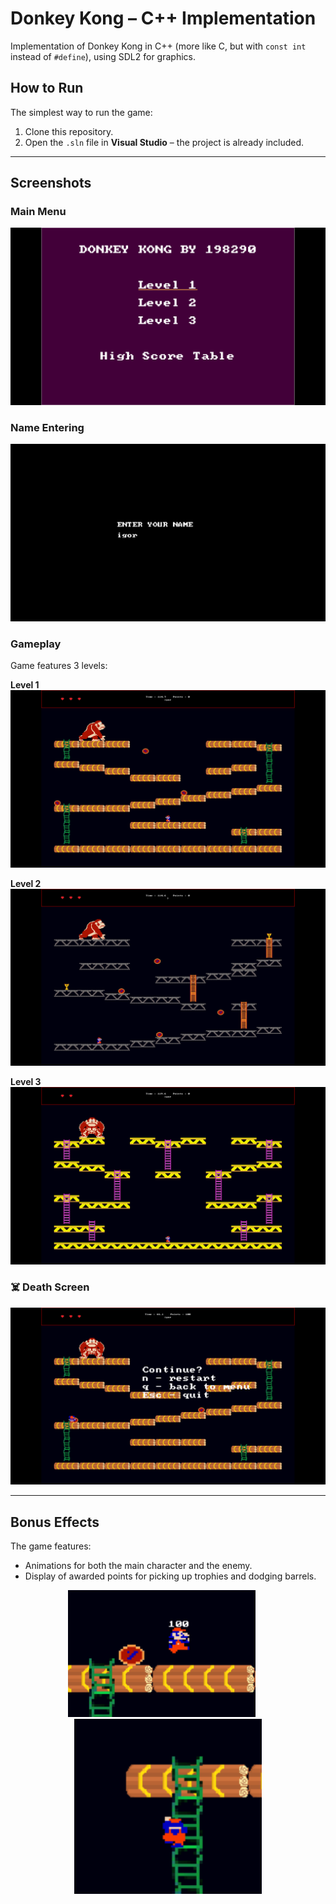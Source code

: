 # Donkey Kong – C++ Implementation

Implementation of Donkey Kong in C++ (more like C, but with `const int` instead of `#define`), using SDL2 for graphics.

## How to Run

The simplest way to run the game:

1. Clone this repository.
2. Open the `.sln` file in **Visual Studio** – the project is already included.

---

## Screenshots

### Main Menu

![Main Menu](assets/main-menu.png)

### Name Entering

![Name Screen](assets/name-screen.png)

### Gameplay

Game features 3 levels:

**Level 1**  
![Level 1](assets/gameplay.png)

**Level 2**  
![Level 2](assets/gameplay-2.png)

**Level 3**  
![Level 3](assets/gameplay-3.png)

### ☠️ Death Screen

![Death Screen](assets/death-screen.png)

---

## Bonus Effects

The game features:
- Animations for both the main character and the enemy.
- Display of awarded points for picking up trophies and dodging barrels.

<p align="center">
  <img src="assets/points.png" alt="Points Display" width="300" style="margin-right: 20px;"/>
  <img src="assets/ladder.png" alt="Ladder Animation" width="300"/>
</p>

